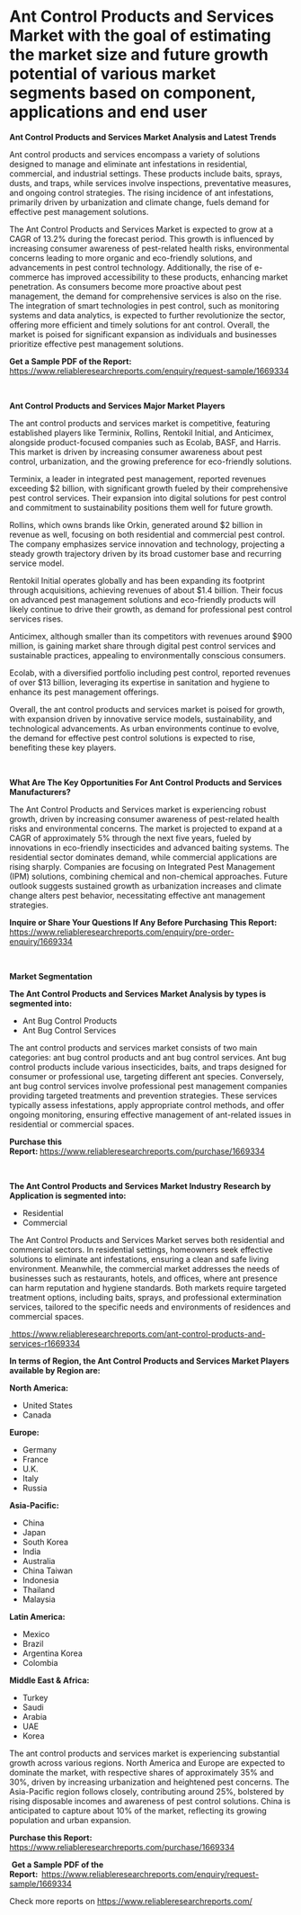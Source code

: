 <p><h1>Ant Control Products and Services Market with the goal of estimating the market size and future growth potential of various market segments based on component, applications and end user</h1></p><p><strong>Ant Control Products and Services Market Analysis and Latest Trends</strong></p>
<p><p>Ant control products and services encompass a variety of solutions designed to manage and eliminate ant infestations in residential, commercial, and industrial settings. These products include baits, sprays, dusts, and traps, while services involve inspections, preventative measures, and ongoing control strategies. The rising incidence of ant infestations, primarily driven by urbanization and climate change, fuels demand for effective pest management solutions.</p><p>The Ant Control Products and Services Market is expected to grow at a CAGR of 13.2% during the forecast period. This growth is influenced by increasing consumer awareness of pest-related health risks, environmental concerns leading to more organic and eco-friendly solutions, and advancements in pest control technology. Additionally, the rise of e-commerce has improved accessibility to these products, enhancing market penetration. As consumers become more proactive about pest management, the demand for comprehensive services is also on the rise. The integration of smart technologies in pest control, such as monitoring systems and data analytics, is expected to further revolutionize the sector, offering more efficient and timely solutions for ant control. Overall, the market is poised for significant expansion as individuals and businesses prioritize effective pest management solutions.</p></p>
<p><strong>Get a Sample PDF of the Report:&nbsp;</strong> <a href="https://www.reliableresearchreports.com/enquiry/request-sample/1669334?utm_campaign=2267&utm_medium=2&utm_source=Github&utm_content=ia&utm_term=11032025&utm_id=ant-control-products-and-services">https://www.reliableresearchreports.com/enquiry/request-sample/1669334</a></p>
<p>&nbsp;</p>
<p><strong>Ant Control Products and Services Major Market Players</strong></p>
<p><p>The ant control products and services market is competitive, featuring established players like Terminix, Rollins, Rentokil Initial, and Anticimex, alongside product-focused companies such as Ecolab, BASF, and Harris. This market is driven by increasing consumer awareness about pest control, urbanization, and the growing preference for eco-friendly solutions.</p><p>Terminix, a leader in integrated pest management, reported revenues exceeding $2 billion, with significant growth fueled by their comprehensive pest control services. Their expansion into digital solutions for pest control and commitment to sustainability positions them well for future growth.</p><p>Rollins, which owns brands like Orkin, generated around $2 billion in revenue as well, focusing on both residential and commercial pest control. The company emphasizes service innovation and technology, projecting a steady growth trajectory driven by its broad customer base and recurring service model.</p><p>Rentokil Initial operates globally and has been expanding its footprint through acquisitions, achieving revenues of about $1.4 billion. Their focus on advanced pest management solutions and eco-friendly products will likely continue to drive their growth, as demand for professional pest control services rises.</p><p>Anticimex, although smaller than its competitors with revenues around $900 million, is gaining market share through digital pest control services and sustainable practices, appealing to environmentally conscious consumers.</p><p>Ecolab, with a diversified portfolio including pest control, reported revenues of over $13 billion, leveraging its expertise in sanitation and hygiene to enhance its pest management offerings.</p><p>Overall, the ant control products and services market is poised for growth, with expansion driven by innovative service models, sustainability, and technological advancements. As urban environments continue to evolve, the demand for effective pest control solutions is expected to rise, benefiting these key players.</p></p>
<p>&nbsp;</p>
<p><strong>What Are The Key Opportunities For Ant Control Products and Services Manufacturers?</strong></p>
<p><p>The Ant Control Products and Services market is experiencing robust growth, driven by increasing consumer awareness of pest-related health risks and environmental concerns. The market is projected to expand at a CAGR of approximately 5% through the next five years, fueled by innovations in eco-friendly insecticides and advanced baiting systems. The residential sector dominates demand, while commercial applications are rising sharply. Companies are focusing on Integrated Pest Management (IPM) solutions, combining chemical and non-chemical approaches. Future outlook suggests sustained growth as urbanization increases and climate change alters pest behavior, necessitating effective ant management strategies.</p></p>
<p><strong>Inquire or Share Your Questions If Any Before Purchasing This Report:</strong> <a href="https://www.reliableresearchreports.com/enquiry/pre-order-enquiry/1669334?utm_campaign=2267&utm_medium=2&utm_source=Github&utm_content=ia&utm_term=11032025&utm_id=ant-control-products-and-services">https://www.reliableresearchreports.com/enquiry/pre-order-enquiry/1669334</a></p>
<p>&nbsp;</p>
<p><strong>Market Segmentation</strong></p>
<p><strong>The Ant Control Products and Services Market Analysis by types is segmented into:</strong></p>
<p><ul><li>Ant Bug Control Products</li><li>Ant Bug Control Services</li></ul></p>
<p><p>The ant control products and services market consists of two main categories: ant bug control products and ant bug control services. Ant bug control products include various insecticides, baits, and traps designed for consumer or professional use, targeting different ant species. Conversely, ant bug control services involve professional pest management companies providing targeted treatments and prevention strategies. These services typically assess infestations, apply appropriate control methods, and offer ongoing monitoring, ensuring effective management of ant-related issues in residential or commercial spaces.</p></p>
<p><strong>Purchase this Report:&nbsp;</strong><a href="https://www.reliableresearchreports.com/purchase/1669334?utm_campaign=2267&utm_medium=2&utm_source=Github&utm_content=ia&utm_term=11032025&utm_id=ant-control-products-and-services">https://www.reliableresearchreports.com/purchase/1669334</a></p>
<p>&nbsp;</p>
<p><strong>The Ant Control Products and Services Market Industry Research by Application is segmented into:</strong></p>
<p><ul><li>Residential</li><li>Commercial</li></ul></p>
<p><p>The Ant Control Products and Services Market serves both residential and commercial sectors. In residential settings, homeowners seek effective solutions to eliminate ant infestations, ensuring a clean and safe living environment. Meanwhile, the commercial market addresses the needs of businesses such as restaurants, hotels, and offices, where ant presence can harm reputation and hygiene standards. Both markets require targeted treatment options, including baits, sprays, and professional extermination services, tailored to the specific needs and environments of residences and commercial spaces.</p></p>
<p><a href="https://www.reliableresearchreports.com/ant-control-products-and-services-r1669334?utm_campaign=2267&utm_medium=2&utm_source=Github&utm_content=ia&utm_term=11032025&utm_id=ant-control-products-and-services">&nbsp;https://www.reliableresearchreports.com/ant-control-products-and-services-r1669334</a></p>
<p><strong>In terms of Region, the Ant Control Products and Services Market Players available by Region are:</strong></p>
<p>
    <p> <strong> North America: </strong>
        <ul>
            <li>United States</li>
            <li>Canada</li>
        </ul>
        </p> 
    <p> <strong> Europe: </strong>
        <ul>
            <li>Germany</li>
            <li>France</li>
            <li>U.K.</li>
            <li>Italy</li>
            <li>Russia</li>
        </ul>
        </p> 
    <p> <strong> Asia-Pacific: </strong>
        <ul>
            <li>China</li>
            <li>Japan</li>
            <li>South Korea</li>
            <li>India</li>
            <li>Australia</li>
            <li>China Taiwan</li>
            <li>Indonesia</li>
            <li>Thailand</li>
            <li>Malaysia</li>
        </ul>
        </p> 
    <p> <strong> Latin America: </strong>
        <ul>
            <li>Mexico</li>
            <li>Brazil</li>
            <li>Argentina Korea</li>
            <li>Colombia</li>
        </ul>
        </p> 
    <p> <strong> Middle East & Africa: </strong>
        <ul>
            <li>Turkey</li>
            <li>Saudi</li>
            <li>Arabia</li>
            <li>UAE</li>
            <li>Korea</li>
        </ul>
    </p>
    </p>
<p><p>The ant control products and services market is experiencing substantial growth across various regions. North America and Europe are expected to dominate the market, with respective shares of approximately 35% and 30%, driven by increasing urbanization and heightened pest concerns. The Asia-Pacific region follows closely, contributing around 25%, bolstered by rising disposable incomes and awareness of pest control solutions. China is anticipated to capture about 10% of the market, reflecting its growing population and urban expansion.</p></p>
<p><strong>Purchase this Report: </strong><a href="https://www.reliableresearchreports.com/purchase/1669334?utm_campaign=2267&utm_medium=2&utm_source=Github&utm_content=ia&utm_term=11032025&utm_id=ant-control-products-and-services">https://www.reliableresearchreports.com/purchase/1669334</a></p>
<p>&nbsp;<strong>Get a Sample PDF of the Report:&nbsp;&nbsp;</strong><a href="https://www.reliableresearchreports.com/enquiry/request-sample/1669334?utm_campaign=2267&utm_medium=2&utm_source=Github&utm_content=ia&utm_term=11032025&utm_id=ant-control-products-and-services">https://www.reliableresearchreports.com/enquiry/request-sample/1669334</a></p>
<p><strong></strong></p>
<p>Check more reports on <a href="https://www.reliableresearchreports.com/?utm_campaign=2267&utm_medium=2&utm_source=Github&utm_content=ia&utm_term=11032025&utm_id=ant-control-products-and-services">https://www.reliableresearchreports.com/</a></p>